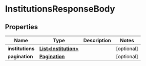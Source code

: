 
# InstitutionsResponseBody

## Properties
Name | Type | Description | Notes
------------ | ------------- | ------------- | -------------
**institutions** | [**List&lt;Institution&gt;**](Institution.md) |  |  [optional]
**pagination** | [**Pagination**](Pagination.md) |  |  [optional]



